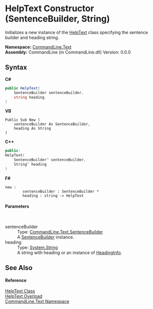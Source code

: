 # HelpText Constructor (SentenceBuilder, String)
 

Initializes a new instance of the <a href="T_CommandLine_Text_HelpText">HelpText</a> class specifying the sentence builder and heading string.

**Namespace:**&nbsp;<a href="N_CommandLine_Text">CommandLine.Text</a><br />**Assembly:**&nbsp;CommandLine (in CommandLine.dll) Version: 0.0.0

## Syntax

**C#**<br />
``` C#
public HelpText(
	SentenceBuilder sentenceBuilder,
	string heading
)
```

**VB**<br />
``` VB
Public Sub New ( 
	sentenceBuilder As SentenceBuilder,
	heading As String
)
```

**C++**<br />
``` C++
public:
HelpText(
	SentenceBuilder^ sentenceBuilder, 
	String^ heading
)
```

**F#**<br />
``` F#
new : 
        sentenceBuilder : SentenceBuilder * 
        heading : string -> HelpText
```


#### Parameters
&nbsp;<dl><dt>sentenceBuilder</dt><dd>Type: <a href="T_CommandLine_Text_SentenceBuilder">CommandLine.Text.SentenceBuilder</a><br />A <a href="P_CommandLine_Text_HelpText_SentenceBuilder">SentenceBuilder</a> instance.</dd><dt>heading</dt><dd>Type: <a href="https://docs.microsoft.com/dotnet/api/system.string" target="_blank">System.String</a><br />A string with heading or an instance of <a href="T_CommandLine_Text_HeadingInfo">HeadingInfo</a>.</dd></dl>

## See Also


#### Reference
<a href="T_CommandLine_Text_HelpText">HelpText Class</a><br /><a href="Overload_CommandLine_Text_HelpText__ctor">HelpText Overload</a><br /><a href="N_CommandLine_Text">CommandLine.Text Namespace</a><br />